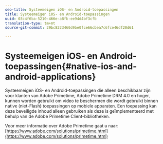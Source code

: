 ```yaml
---
seo-title: Systeemeigen iOS- en Android-toepassingen
title: Systeemeigen iOS- en Android-toepassingen
uuid: 03c4f6ba-5210-466e-a8fb-ee94d4bf3cfb
translation-type: tm+mt
source-git-commit: 29bc8323460d9be0fce66cbea7c6fce46df20d61

---
```



# Systeemeigen iOS- en Android-toepassingen{#native-ios-and-android-applications}

Systeemeigen iOS- en Android-toepassingen die alleen beschikbaar zijn voor klanten van Adobe Primetime, Adobe Primetime DRM 4.0 en hoger, kunnen worden gebruikt om video te beschermen die wordt gebruikt binnen native (niet-Flash) toepassingen op mobiele apparaten. Een toepassing kan deze beveiligde inhoud alleen gebruiken als deze is geïmplementeerd met behulp van de Adobe Primetime Client-bibliotheken.

Voor meer informatie over Adobe Primetime gaat u naar: [https://www.adobe.com/solutions/primetime.html](https://www.adobe.com/solutions/primetime.html)
